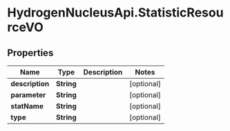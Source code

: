 # HydrogenNucleusApi.StatisticResourceVO

## Properties
Name | Type | Description | Notes
------------ | ------------- | ------------- | -------------
**description** | **String** |  | [optional] 
**parameter** | **String** |  | [optional] 
**statName** | **String** |  | [optional] 
**type** | **String** |  | [optional] 


